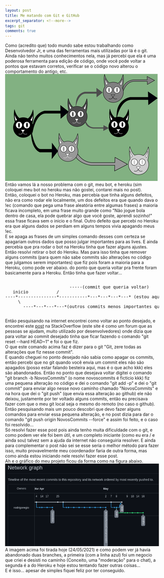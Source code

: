 ```yaml
---
layout: post
title: Me matando com Git e GitHub
excerpt_separator: <!--more-->
tags: git
comments: true
---
```

Como (acredito que) todo mundo sabe estou trabalhando como Desenvolvedor Jr, e uma das ferramentas mais utilizadas por lá é o git.<!--more--> Ainda não tenho muitos conhecimentos nela, mas já percebi que ela é uma poderosa ferramenta para edição de código, onde você pode voltar a pontos que estavam corretos, verificar se o código novo alterou o comportamento do antigo, etc.<br>
<img src="/assets/images/gitandhub.png" class="post_img" alt="GIT e GITHUB, assimilando com octocats kkkk"><br>
Então vamos lá a nosso problema com o git, meu bot, e heroku (sim coloquei meu bot no heroku mas não gostei, contarei mais no post).<br>
Então, coloquei o bot no Heroku, mas percebia que tinha alguns defeitos, não era como rodar ele localmente, um dos defeitos era que quando dava o !ec (comando que pega uma frase aleatória entre algumas frases) a maioria ficava incompleto, em uma frase muito grande como "Não jogue bola dentro de casa, ela pode quebrar algo que você goste, aprendi sozinho!" essa frase ficava sem o inicio e o final. Outro defeito que percebi no Heroku era que alguns dados se perdiam em alguns tempos vivia apagando meus !ec.<br>
E se apaga as frases de um simples comando desses com certeza se apagariam outros dados que posso julgar importantes para as lives. E ainda percebia que pra rodar o bot na Heroku tinha que fazer alguns ajustes. Então resolvi retirar o bot do Heroku. Mas para isso tinha que remover alguns commits (para quem não sabe commits são alterações no código que julgamos serem importantes) que fiz pois foram a maioria para a Heroku, como pode ver abaixo. do ponto que queria voltar pra frente foram basicamente para a Heroku. Então tinha que fazer voltar... 
<pre>

                         -----(commit que queria voltar)
   inicio           /
----*---------------*-----------*---*---*---*---* (estou aqui "commits para o heroku")
     \
       ----*---*---*---*(outros commits menos importantes que abandonei)

</pre>
Então pesquisando na internet encontrei como voltar ao ponto desejado, e encontrei este <a href="https://pt.stackoverflow.com/questions/21540/como-fa%C3%A7o-para-voltar-a-commit-anteriores-de-um-branch-remoto">post</a> na StackOverflow (este site é como um forum que as pessoas se ajudam, muito utilizado por desenvolvedores) onde dizia que para voltar ao commit desejado tinha que ficar fazendo o comando "git reset --hard HEAD~1" e foi o que fiz.<br>
O que este comando acima faz é dizer para o git "Git, zere todas as alterações que fiz nesse commit".<br>
E quando cheguei no ponto desejado não sabia como apagar os commits, então percebi que no git quando você envia um commit eles não são apagados (posso estar falando besteira aqui, mas é o que acho kkk) eles são abandonados. Então no ponto que desejava voltar digitei o comando "git branch -b NovosCommits" (o nome novoscommits é ficticio kkk) fiz uma pequena alteração no código e dei o comando "git add -p" e dei o "git commit" para enviar algo nesse novo caminho chamado "NovosCommits" e na hora que dei o "git push" (que envia essa alteração ao github) ele não deixou, justamente por ter voltado alguns commits, então eu precisava fazer com que o meu git local seja o mesmo do remoto (no caso o github).<br>
Então pesquisando mais um pouco descobri que devo fazer alguns comandos para enviar essa pequena alteração, e no post dizia para dar o comando "git push origin NovosCommits --force" e assim foi feito, e o caso foi resolvido...<br>
Só resolvi fazer esse post pois ainda tenho muita dificuldade com o git, e como podem ver ele foi bem útil, e um completo iniciante (como eu era / e ainda sou) talvez sem a ajuda da internet não conseguiria resolver. E ainda para complementar o post não sei se esse seria o melhor método para fazer isso, muito provavelmente meu coordenador faria de outra forma, mas como ainda estou iniciando nele resolvi fazer esse post.<br> Ah e o gráfico do meu projeto ficou da forma como na figura abaixo.<br>
<img src="/assets/images/repositorioBot.png" alt="Grafico repositório github"><br>
A imagem acima foi tirada hoje (24/05/2021) e como podem ver já havia abandonado duas branches, a primeira (com a linha azul) foi um negocio que criei e desisti no caminho (Conceito, uma "moderação" para o chat), a segunda é a do Heroku e hoje estou tentando fazer outras coisas...<br>
E é isso... apesar de simples fiquei feliz por ter conseguido.